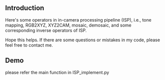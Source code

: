 ## Introduction
Here's some operators in in-camera processing pipeline (ISP), i.e., tone mapping, RGB2XYZ, XYZ2CAM, mosaic, demosaic, and some corresponding inverse operators of ISP.

Hope this helps. If there are some questions or mistakes in my code, please feel free to contact me.

## Demo
please refer the main function in ISP_implement.py

